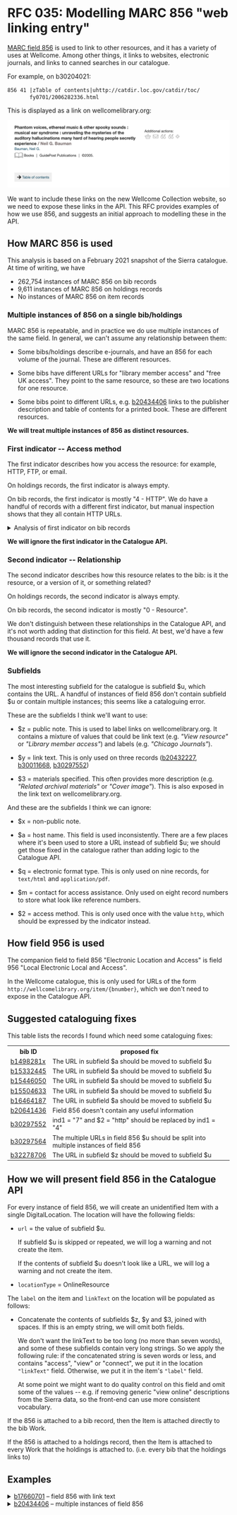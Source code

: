 # RFC 035: Modelling MARC 856 "web linking entry"

[MARC field 856](https://www.loc.gov/marc/bibliographic/concise/bd856.html) is used to link to other resources, and it has a variety of uses at Wellcome.
Among other things, it links to websites, electronic journals, and links to canned searches in our catalogue.

For example, on b30204021:

```
856 41 |zTable of contents|uhttp://catdir.loc.gov/catdir/toc/
       fy0701/2006282336.html
```

This is displayed as a link on wellcomelibrary.org:

![Screenshot of the library website with a grey box titled 'Table of contents'. The grey box has an error and the text is blue, like a link.](encore_screenshot.png)

We want to include these links on the new Wellcome Collection website, so we need to expose these links in the API.
This RFC provides examples of how we use 856, and suggests an initial approach to modelling these in the API.



## How MARC 856 is used

This analysis is based on a February 2021 snapshot of the Sierra catalogue.
At time of writing, we have

-    262,754 instances of MARC 856 on bib records
-    9,611 instances of MARC 856 on holdings records
-    No instances of MARC 856 on item records


### Multiple instances of 856 on a single bib/holdings

MARC 856 is repeatable, and in practice we do use multiple instances of the same field.
In general, we can't assume any relationship between them:

*   Some bibs/holdings describe e-journals, and have an 856 for each volume of the journal.
    These are different resources.

*   Some bibs have different URLs for "library member access" and "free UK access".
    They point to the same resource, so these are two locations for one resource.

*   Some bibs point to different URLs, e.g. [b20434406](https://search.wellcomelibrary.org/iii/encore/record/C__Rb2043440?lang=eng) links to the publisher description and table of contents for a printed book.
    These are different resources.

**We will treat multiple instances of 856 as distinct resources.**



### First indicator -- Access method

The first indicator describes how you access the resource: for example, HTTP, FTP, or email.

On holdings records, the first indicator is always empty.

On bib records, the first indicator is mostly "4 - HTTP".
We do have a handful of records with a different first indicator, but manual inspection shows that they all contain HTTP URLs.

<details>
<summary>Analysis of first indicator on bib records</summary>

On bib records, the first indicator is used as follows:

<table>
    <tr>
        <th>first indicator</th>
        <th># of records</th>
    </tr>
    <tr>
        <td>4 - HTTP</td>
        <td>262,706</td>
    </tr>
    <tr>
        <td>1 - FTP</td>
        <td>27</td>
    </tr>
    <tr>
        <td>(empty)</td>
        <td>17</td>
    </tr>
    <tr>
        <td>0 - Email</td>
        <td>3</td>
    </tr>
    <tr>
        <td>7 - Method specified in subfield $2</td>
        <td>1</td>
    </tr>
</table>

I manually inspected the 48 records where the first indicator isn't 4; all of them contain HTTP URLs and it looks like the first indicator has been inconsistently applied.
I have uploaded a list with [the bib IDs of these records](bibs_with_unexpected_first_indicator.txt).

The current Wellcome Library website always presents a link to the contents of 856 subfield $u, even if the first indicator isn't "4 - HTTP".
Examples:

*   [b30297552](https://search.wellcomelibrary.org/iii/encore/record/C__Rb3029755?lang=eng)

    ```
    856 7  |uhttp://www.aci-iac.ca/william-kurelek|2http|yview the
           publication online
    ```

*   [b17744854](https://search.wellcomelibrary.org/iii/encore/record/C__Rb1774485?lang=eng)

    ```
    856 1  |uhttps://sounds.bl.uk/oral-history/disability-voices
           |zListen to testimony relating to 'Cerebral Palsy'
    ```


*   [b13753344](https://search.wellcomelibrary.org/iii/encore/record/C__Rb1375334?lang=eng)

    ```
    856 00 |uhttp://www.history.ac.uk/cmh/epiheal.html|zText
           available online:
    ```

*   [b32188560](https://search.wellcomelibrary.org/iii/encore/record/C__Rb3218856?lang=eng)

    ```
    856    |uhttp://bvbr.bib-bvb.de:8991/F?func=service&
           doc_library=BVB01&local_base=BVB01&doc_number=029740967&
           sequence=000001&line_number=0001&func_code=DB_RECORDS&
           service_type=MEDIA|zInhaltsverzeichnis
    856 42 |mV:DE-605;X:Imageware|qapplication/pdf|uhttp://digitale-
           objekte.hbz-nrw.de/storage2/2018/02/08/file_149/
           7534738.pdf|3Inhaltsverzeichnis
    ```

</details>

**We will ignore the first indicator in the Catalogue API.**



### Second indicator -- Relationship

The second indicator describes how this resource relates to the bib: is it the resource, or a version of it, or something related?

On holdings records, the second indicator is always empty.

On bib records, the second indicator is mostly "0 - Resource".

We don't distinguish between these relationships in the Catalogue API, and it's not worth adding that distinction for this field.
At best, we'd have a few thousand records that use it.

**We will ignore the second indicator in the Catalogue API.**



### Subfields

The most interesting subfield for the catalogue is subfield $u, which contains the URL.
A handful of instances of field 856 don't contain subfield $u or contain multiple instances; this seems like a cataloguing error.

These are the subfields I think we'll want to use:

*   $z = public note.
    This is used to label links on wellcomelibrary.org.
    It contains a mixture of values that could be link text (e.g. *"View resource"* or *"Library member access"*) and labels (e.g. *"Chicago Journals"*).

*   $y = link text.
    This is only used on three records ([b20432227](https://search.wellcomelibrary.org/iii/encore/record/C__Rb2043222?lang=eng), [b30011668](https://search.wellcomelibrary.org/iii/encore/record/C__Rb3001166?lang=eng), [b30297552](https://search.wellcomelibrary.org/iii/encore/record/C__Rb3029755?lang=eng))

*   $3 = materials specified.
    This often provides more description (e.g. *"Related archival materials"* or *"Cover image"*).
    This is also exposed in the link text on wellcomelibrary.org.

And these are the subfields I think we can ignore:

*   $x = non-public note.

*   $a = host name.
    This field is used inconsistently.
    There are a few places where it's been used to store a URL instead of subfield $u; we should get those fixed in the catalogue rather than adding logic to the Catalogue API.

*   $q = electronic format type.
    This is only used on nine records, for `text/html` and `application/pdf`.

*   $m = contact for access assistance.
    Only used on eight record numbers to store what look like reference numbers.

*   $2 = access method.
    This is only used once with the value `http`, which should be expressed by the indicator instead.


## How field 956 is used

The companion field to field 856 "Electronic Location and Access" is field 956 "Local Electronic Local and Access".

In the Wellcome catalogue, this is only used for URLs of the form `http://wellcomelibrary.org/item/{bnumber}`, which we don't need to expose in the Catalogue API.


## Suggested cataloguing fixes

This table lists the records I found which need some cataloguing fixes:

<table>
    <tr>
        <th>bib ID</th>
        <th>proposed fix</th>
    </tr>
    <tr>
        <td><a href="https://search.wellcomelibrary.org/iii/encore/record/C__Rb1498281?lang=eng">b1498281x</a></td>
        <td>The URL in subfield $a should be moved to subfield $u</td>
    </tr>
    <tr>
        <td><a href="https://search.wellcomelibrary.org/iii/encore/record/C__Rb1533244?lang=eng">b15332445</a></td>
        <td>The URL in subfield $a should be moved to subfield $u</td>
    </tr>
    <tr>
        <td><a href="https://search.wellcomelibrary.org/iii/encore/record/C__Rb1544605?lang=eng">b15446050</a></td>
        <td>The URL in subfield $a should be moved to subfield $u</td>
    </tr>
    <tr>
        <td><a href="https://search.wellcomelibrary.org/iii/encore/record/C__Rb1550463?lang=eng">b15504633</a></td>
        <td>The URL in subfield $a should be moved to subfield $u</td>
    </tr>
    <tr>
        <td><a href="https://search.wellcomelibrary.org/iii/encore/record/C__Rb1646418?lang=eng">b16464187</a></td>
        <td>The URL in subfield $a should be moved to subfield $u</td>
    </tr>
    <tr>
        <td><a href="https://search.wellcomelibrary.org/iii/encore/record/C__Rb2064143?lang=eng">b20641436</a></td>
        <td>Field 856 doesn't contain any useful information</td>
    </tr>
    <tr>
        <td><a href="https://search.wellcomelibrary.org/iii/encore/record/C__Rb3029755?lang=eng">b30297552</a></td>
        <td>ind1 = "7" and $2 = "http" should be replaced by ind1 = "4"</td>
    </tr>
    <tr>
        <td><a href="https://search.wellcomelibrary.org/iii/encore/record/C__Rb3029756?lang=eng">b30297564</a></td>
        <td>The multiple URLs in field 856 $u should be split into multiple instances of field 856</td>
    </tr>
    <tr>
        <td><a href="https://search.wellcomelibrary.org/iii/encore/record/C__Rb3227870?lang=eng">b32278706</a></td>
        <td>The URL in subfield $z should be moved to subfield $u</td>
    </tr>
</table>



## How we will present field 856 in the Catalogue API

For every instance of field 856, we will create an unidentified Item with a single DigitalLocation.
The location will have the following fields:

*   `url` = the value of subfield $u.

    If subfield $u is skipped or repeated, we will log a warning and not create the item.

    If the contents of subfield $u doesn't look like a URL, we will log a warning and not create the item.

*   `locationType` = OnlineResource

The `label` on the item and `linkText` on the location will be populated as follows:

*   Concatenate the contents of subfields $z, $y and $3, joined with spaces.
    If this is an empty string, we will omit both fields.

    We don't want the linkText to be too long (no more than seven words), and some of these subfields contain very long strings.
    So we apply the following rule: if the concatenated string is seven words or less, and contains "access", "view" or "connect", we put it in the location `"linkText"` field.
    Otherwise, we put it in the item's `"label"` field.

    At some point we might want to do quality control on this field and omit some of the values -- e.g. if removing generic "view online" descriptions from the Sierra data, so the front-end can use more consistent vocabulary.

If the 856 is attached to a bib record, then the Item is attached directly to the bib Work.

If the 856 is attached to a holdings record, then the Item is attached to every Work that the holdings is attached to.
(i.e. every bib that the holdings links to)



## Examples

<details>
<summary><a href="https://search.wellcomelibrary.org/iii/encore/record/C__Rb1766070?lang=eng">b17660701</a> – field 856 with link text</summary>

MARC field:

```
856 40 |uhttp://0-
       gateway.proquest.com.catalogue.wellcomelibrary.org/
       openurl?ctx_ver=Z39.88-2003&res_id=xri:eebo&rft_val_fmt=&
       rft_id=xri:eebo:image:193067|zView resource.
```

Catalogue API output:

```json
"items": [
  {
    "locations": [
      {
        "locationType": {
          "id": "online-resource",
          "label": "Online resource",
          "type": "LocationType"
        },
        "linkText": "View resource.",
        "url": "http://0-
       gateway.proquest.com.catalogue.wellcomelibrary.org/…",
        "type": "DigitalLocation"
      }
    ],
    "type": "Item"
  }
]
```

</details>

<details>
<summary><a href="https://search.wellcomelibrary.org/iii/encore/record/C__Rb2043440?lang=eng">b20434406</a> – multiple instances of field 856</summary>

MARC fields:

```
856 41 |3Table of contents|uhttp://catdir.loc.gov/catdir/toc/
       wiley022/96047734.html
856 42 |3Publisher description|uhttp://catdir.loc.gov/catdir/
       description/wiley031/96047734.html
```

Catalogue API output:

```json
"items": [
  {
    "label": "Table of contents",
    "locations": [
      {
        "locationType": {
          "id": "online-resource",
          "label": "Online resource",
          "type": "LocationType"
        },
        "url": "http://catdir.loc.gov/catdir/toc/wiley022/96047734.html",
        "type": "DigitalLocation"
      }
    ],
    "type": "Item"
  },
  {
    "label": "Publisher description",
    "locations": [
      {
        "locationType": {
          "id": "online-resource",
          "label": "Online resource",
          "type": "LocationType"
        },
        "url": "http://catdir.loc.gov/catdir/description/wiley031/96047734.html",
        "type": "DigitalLocation"
      }
    ],
    "type": "Item"
  }
]
```

</details>
